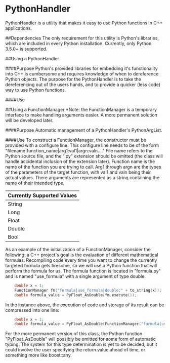 # PythonHandler

PythonHandler is a utility that makes it easy to use Python functions in C++ applications.


##Dependencies
The only requirement for this utility is Python's libraries, which are included in every Python installation. Currently, only Python 3.5.0+ is supported.

##Using a PythonHandler

####Purpose
Python's provided libraries for embedding it's functionality into C++ is cumbersome and requires knowledge of when to dereference Python objects. The purpose for the PythonHandler is to take the dereferencing out of the users hands, and to provide a quicker (less code) way to use Python functions.

####Use


##Using a FunctionManager
*Note: the FunctionManager is a temporary interface to make handling arguments easier. A more permanent solution will be developed later.

####Purpose
Automatic management of a PythonHandler's PythonArgList.

####Use
To construct a FunctionManager, the constructor must be provided with a configure line. This configure line needs to be of the form "filename|function_name|arg1:val1|argn:valn...." File name refers to the Python source file, and the ".py" extension should be omitted (the class will handle accidental inclusion of the extension later). Function name is the name of the function you are trying to call. Arg1 through argn are the types of the parameters of the target function, with val1 and valn being their actual values. There arguments are represented as a string containing the name of their intended type.

Currently Supported Values |
-------------------------- |
String	|
Long	|
Float	|
Double	|
Bool	|

As an example of the initialization of a FunctionManager, consider the following: a C++ project's goal is the evaluation of different mathematical formulas. Recompiling code every time you want to change the currently targeted formula gets tiresome, so we will use a Python function that will perform the formula for us. The formula function is located in "formula.py" and is named "use_formula" with a single argument of type double.
```c++
	double x = 1;
	FunctionManager fm("formula|use_formula|double:" + to_string(x));
	double formula_value = PyFloat_AsDouble(fm.execute());
```

In the instance above, the execution of code and storage of its result can be compressed into one line:
```c++
	double x = 1;
	double formula_value = PyFloat_AsDouble(FunctionManager("formula|use_formula|double:" + to_string(x)).execute());
```
For the more permanent version of this class, the Python function "PyFloat_AsDouble" will possibly be omitted for some form of automatic typing. The system for this type determination is yet to be decided, but it could involve the user specifying the return value ahead of time, or something more like boost::any.